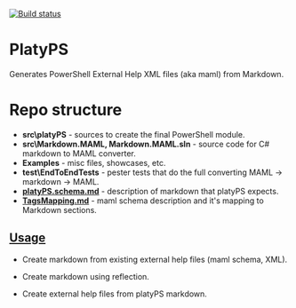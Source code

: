 [![Build status](https://ci.appveyor.com/api/projects/status/u65tnar0cfkmqywl/branch/master?svg=true)](https://ci.appveyor.com/project/PowerShell/markdown-maml/branch/master)

# PlatyPS
Generates PowerShell External Help XML files (aka maml) from Markdown.


# Repo structure

 -  **src\platyPS** - sources to create the final PowerShell module.
 -  **src\Markdown.MAML, Markdown.MAML.sln**  - source code for C# markdown to MAML converter.
 -  **Examples** - misc files, showcases, etc.
 -  **test\EndToEndTests** - pester tests that do the full converting MAML -> markdown -> MAML.
 -  **[platyPS.schema.md](platyPS.schema.md)** - description of markdown that platyPS expects.
 -  **[TagsMapping.md](TagsMapping.md)** - maml schema description and it's mapping to Markdown sections.
 

## [Usage](src/platyPS/platyPS.md)

*  Create markdown from existing external help files (maml schema, XML).

*  Create markdown using reflection.

*  Create external help files from platyPS markdown.

